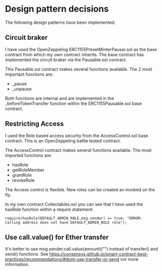# Design pattern decisions

The following design patterns have been implemented:

## Circuit braker
I have used the OpenZeppeling ERC1155PresetMinterPauser.sol as the base contract from which my own contract inherits. The base contract has implemented the circuit braker via the Pausable.sol contract.

This Pausable.sol contract makes several functions available. The 2 most important functions are:

* _pause
* _unpause

Both functions are internal and are implemented in the _beforeTokenTransfer function within the ERC1155Pausable.sol base contract.


## Restricting Access
I used the Role based access security from the AccessControl.sol base contract. This is an OpenZeppeling battle tested contract.

The AccessControl contract makes several functions available. The most imported functions are:

* hasRole
* getRoleMember
* grantRole
* revokeRole

The Access control is flexible. New roles can be created an invoked on the fly.

In my own contract Collectables.sol you can see that I have used the hasRole function within a require statement:

    require(hasRole(DEFAULT_ADMIN_ROLE,msg.sender) == true, "ERROR: Calling address does not have DEFAULT_ADMIN_ROLE role");

## Use call.value() for Ether transfer

It's better to use msg.sender.call.value(amount)("") instead of transfer() and send() functions. See https://consensys.github.io/smart-contract-best-practices/recommendations/#dont-use-transfer-or-send vor more information.
